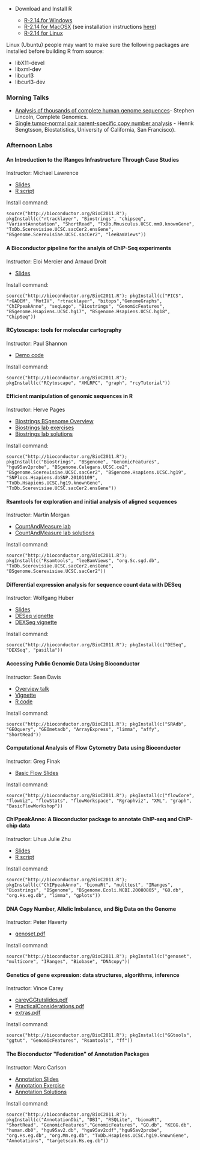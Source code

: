 

* Download and Install R

    * [R-2.14.for Windows](RInstall/R-2.14.0dev-win.exe)
    * [R-2.14 for MacOSX](RInstall/R-devel-leopard-universal-2011-07-06.tar.gz)
		(see installation instructions [here](http://r.research.att.com/))
    * [R-2.14 for Linux](RInstall/R-2.14.r56301.tgz)

Linux (Ubuntu) people may want to make sure the following packages are installed before building R from source:


* libX11-devel
* libxml-dev
* libcurl3
* libcurl3-dev

### Morning Talks ###

* [Analysis of thousands of complete human genome sequences](MorningTalks/CompleteGenomics.pdf)- Stephen Lincoln, Complete Genomics. 
* [Single tumor-normal pair parent-specific copy number analysis](MorningTalks/BengtssonH_20110728-BioC2011.pdf) - Henrik Bengtsson, Biostatistics, University of California, San Francisco).


### Afternoon Labs ###

#### An Introduction to the IRanges Infrastructure Through Case Studies ####
Instructor: Michael Lawrence

* [Slides](LabStuff/Michael_tutorial.pdf)
* [R script](LabStuff/Michael_script.R)


Install command:

`source("http://bioconductor.org/BioC2011.R"); pkgInstall(c("rtracklayer", "Biostrings", "chipseq", "VariantAnnotation", "ShortRead", "TxDb.Mmusculus.UCSC.mm9.knownGene", "TxDb.Scerevisiae.UCSC.sacCer2.ensGene", "BSgenome.Scerevisiae.UCSC.sacCer2", "leeBamViews"))`

#### A Bioconductor pipeline for the analyis of ChIP-Seq experiments ####
Instructor: Eloi Mercier and Arnaud Droit

* [Slides](LabStuff/Bioc2011_Arnaud.pdf)


Install command:

`source("http://bioconductor.org/BioC2011.R"); pkgInstall(c("PICS", "rGADEM", "MotIV", "rtracklayer", "bitops","GenomeGraphs", "ChIPpeakAnno", "seqLogo", "Biostrings", "GenomicFeatures", "BSgenome.Hsapiens.UCSC.hg17", "BSgenome.Hsapiens.UCSC.hg18", "ChipSeq"))`
    
#### RCytoscape: tools for molecular cartography ####
Instructor: Paul Shannon

* [Demo code](LabStuff/rcyTutorial.R)


Install command:

`source("http://bioconductor.org/BioC2011.R"); pkgInstall(c("RCytoscape", "XMLRPC", "graph", "rcyTutorial"))`

#### Efficient manipulation of genomic sequences in R   
Instructor: Herve Pages

* [Biostrings BSgenome Overview](LabStuff/BiostringsBSgenomeOverview.pdf)
* [Biostrings lab exercises](LabStuff/BioC2011_Biostrings_lab_exercises.pdf)
* [Biostrings lab solutions](LabStuff/BioC2011_Biostrings_lab_solutions.R)


Install command:

`source("http://bioconductor.org/BioC2011.R"); pkgInstall(c("Biostrings", "BSgenome", "GenomicFeatures", "hgu95av2probe", "BSgenome.Celegans.UCSC.ce2", "BSgenome.Scerevisiae.UCSC.sacCer2", "BSgenome.Hsapiens.UCSC.hg19", "SNPlocs.Hsapiens.dbSNP.20101109", "TxDb.Hsapiens.UCSC.hg19.knownGene", "TxDb.Scerevisiae.UCSC.sacCer2.ensGene"))`

#### Rsamtools for exploration and initial analysis of aligned sequences ####
Instructor: Martin Morgan

* [CountAndMeasure lab](LabStuff/CountAndMeasure-lab.pdf)
* [CountAndMeasure lab solutions](LabStuff/CountAndMeasure-lab.R)


Install command:

`source("http://bioconductor.org/BioC2011.R"); pkgInstall(c("Rsamtools", "leeBamViews", "org.Sc.sgd.db", "TxDb.Scerevisiae.UCSC.sacCer2.ensGene", "BSgenome.Scerevisiae.UCSC.sacCer2"))`

#### Differential expression analysis for sequence count data with DESeq ####
Instructor: Wolfgang Huber

* [Slides](LabStuff/110629_brixen_deseq_huber.pdf)
* [DESeq vignette](LabStuff/DESeq.pdf)
* [DEXSeq vignette](LabStuff/DEXSeq.pdf)


Install command:

`source("http://bioconductor.org/BioC2011.R"); pkgInstall(c("DESeq", "DEXSeq", "pasilla"))`

#### Accessing Public Genomic Data Using Bioconductor ####
Instructor: Sean Davis

* [Overview talk](LabStuff/publicDataTutorialOverview.pdf)
* [Vignette](LabStuff/publicDataTutorial.pdf)
* [R code](LabStuff/publicDataTutorial.R)


Install command:

`source("http://bioconductor.org/BioC2011.R"); pkgInstall(c("SRAdb", "GEOquery", "GEOmetadb", "ArrayExpress", "limma", "affy", "ShortRead"))`

#### Computational Analysis of Flow Cytometry Data using Bioconductor ####
Instructor: Greg Finak

* [Basic Flow Slides](LabStuff/BasicFlowWorkshop.pdf)


Install command:

`source("http://bioconductor.org/BioC2011.R"); pkgInstall(c("flowCore", "flowViz", "flowStats", "flowWorkspace", "Rgraphviz", "XML", "graph", "BasicFlowWorkshop"))`
    
#### ChIPpeakAnno: A Bioconductor package to annotate ChIP-seq and ChIP-chip data ####
Instructor: Lihua Julie Zhu

* [Slides](LabStuff/ChIPpeakAnno-BioC2011.pdf)
* [R script](LabStuff/Bioc2011_ChIPpeakAnno.R)


Install command:

`source("http://bioconductor.org/BioC2011.R"); pkgInstall(c("ChIPpeakAnno", "biomaRt", "multtest", "IRanges", "Biostrings", "BSgenome", "BSgenome.Ecoli.NCBI.20080805", "GO.db", "org.Hs.eg.db", "limma", "gplots"))`

#### DNA Copy Number, Allelic Imbalance, and Big Data on the Genome ####
Instructor: Peter Haverty

* [genoset.pdf](LabStuff/genoset.pdf)


Install command:

`source("http://bioconductor.org/BioC2011.R"); pkgInstall(c("genoset", "multicore", "IRanges", "Biobase", "DNAcopy"))`

#### Genetics of gene expression: data structures, algorithms, inference ####
Instructor: Vince Carey

* [careyGGtutslides.pdf](LabStuff/careyGGtutslides.pdf)
* [PracticalConsiderations.pdf](LabStuff/PracticalConsiderations.pdf)
* [extras.pdf](LabStuff/extras.pdf)

Install command:

`source("http://bioconductor.org/BioC2011.R"); pkgInstall(c("GGtools", "ggtut", "GenomicFeatures", "Rsamtools", "ff"))`

#### The Bioconductor "Federation" of Annotation Packages ####
Instructor: Marc Carlson

* [Annotation Slides](LabStuff/AnnotationSlidesBioc2011.pdf)
* [Annotation Exercise](LabStuff/AnnotationExercisesBioc2011.pdf)
* [Annotation Solutions](LabStuff/AnnotationExercisesBioc2011.R)


Install command:

`source("http://bioconductor.org/BioC2011.R"); pkgInstall(c("AnnotationDbi", "DBI", "RSQLite", "biomaRt", "ShortRead", "GenomicFeatures","GenomicFeatures", "GO.db", "KEGG.db", "human.db0", "hgu95av2.db", "hgu95av2cdf","hgu95av2probe", "org.Hs.eg.db", "org.Mm.eg.db", "TxDb.Hsapiens.UCSC.hg19.knownGene", "Annotations", "targetscan.Hs.eg.db"))`
